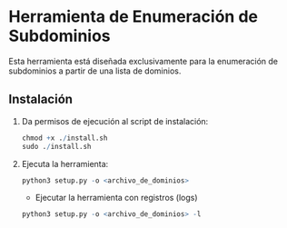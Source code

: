 # Herramienta de Enumeración de Subdominios

Esta herramienta está diseñada exclusivamente para la enumeración de subdominios a partir de una lista de dominios.

## Instalación

1. Da permisos de ejecución al script de instalación:
   ```r
   chmod +x ./install.sh
   sudo ./install.sh
   ```

2. Ejecuta la herramienta:
    ```r
    python3 setup.py -o <archivo_de_dominios>
    ```

    - Ejecutar la herramienta con registros (logs)
    ```r
    python3 setup.py -o <archivo_de_dominios> -l
    ```
